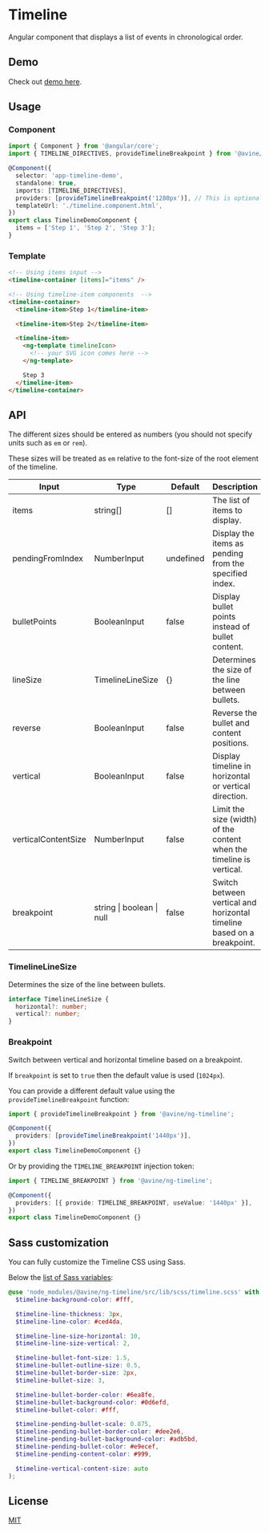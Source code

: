 # Timeline

Angular component that displays a list of events in chronological order.

## Demo

Check out [demo here](https://avine.github.io/ng-libs/timeline).

## Usage

### Component

```ts
import { Component } from '@angular/core';
import { TIMELINE_DIRECTIVES, provideTimelineBreakpoint } from '@avine/ng-timeline';

@Component({
  selector: 'app-timeline-demo',
  standalone: true,
  imports: [TIMELINE_DIRECTIVES],
  providers: [provideTimelineBreakpoint('1280px')], // This is optional
  templateUrl: './timeline.component.html',
})
export class TimelineDemoComponent {
  items = ['Step 1', 'Step 2', 'Step 3'];
}
```

### Template

```html
<!-- Using items input -->
<timeline-container [items]="items" />

<!-- Using timeline-item components  -->
<timeline-container>
  <timeline-item>Step 1</timeline-item>

  <timeline-item>Step 2</timeline-item>

  <timeline-item>
    <ng-template timelineIcon>
      <!-- your SVG icon comes here -->
    </ng-template>

    Step 3
  </timeline-item>
</timeline-container>
```

## API

The different sizes should be entered as numbers (you should not specify units such as `em` or `rem`).

These sizes will be treated as `em` relative to the font-size of the root element of the timeline.

| Input               | Type                      | Default   | Description                                                            |
| ------------------- | ------------------------- | --------- | ---------------------------------------------------------------------- |
| items               | string[]                  | []        | The list of items to display.                                          |
| pendingFromIndex    | NumberInput               | undefined | Display the items as pending from the specified index.                 |
| bulletPoints        | BooleanInput              | false     | Display bullet points instead of bullet content.                       |
| lineSize            | TimelineLineSize          | {}        | Determines the size of the line between bullets.                       |
| reverse             | BooleanInput              | false     | Reverse the bullet and content positions.                              |
| vertical            | BooleanInput              | false     | Display timeline in horizontal or vertical direction.                  |
| verticalContentSize | NumberInput               | false     | Limit the size (width) of the content when the timeline is vertical.   |
| breakpoint          | string \| boolean \| null | false     | Switch between vertical and horizontal timeline based on a breakpoint. |

### TimelineLineSize

Determines the size of the line between bullets.

```ts
interface TimelineLineSize {
  horizontal?: number;
  vertical?: number;
}
```

### Breakpoint

Switch between vertical and horizontal timeline based on a breakpoint.

If `breakpoint` is set to `true` then the default value is used (`1024px`).

You can provide a different default value using the `provideTimelineBreakpoint` function:

```ts
import { provideTimelineBreakpoint } from '@avine/ng-timeline';

@Component({
  providers: [provideTimelineBreakpoint('1440px')],
})
export class TimelineDemoComponent {}
```

Or by providing the `TIMELINE_BREAKPOINT` injection token:

```ts
import { TIMELINE_BREAKPOINT } from '@avine/ng-timeline';

@Component({
  providers: [{ provide: TIMELINE_BREAKPOINT, useValue: '1440px' }],
})
export class TimelineDemoComponent {}
```

## Sass customization

You can fully customize the Timeline CSS using Sass.

Below the [list of Sass variables](https://github.com/avine/ng-libs/blob/main/projects/timeline/src/lib/scss/_variables.scss):

```scss
@use 'node_modules/@avine/ng-timeline/src/lib/scss/timeline.scss' with (
  $timeline-background-color: #fff,

  $timeline-line-thickness: 3px,
  $timeline-line-color: #ced4da,

  $timeline-line-size-horizontal: 10,
  $timeline-line-size-vertical: 2,

  $timeline-bullet-font-size: 1.5,
  $timeline-bullet-outline-size: 0.5,
  $timeline-bullet-border-size: 2px,
  $timeline-bullet-size: 3,

  $timeline-bullet-border-color: #6ea8fe,
  $timeline-bullet-background-color: #0d6efd,
  $timeline-bullet-color: #fff,

  $timeline-pending-bullet-scale: 0.875,
  $timeline-pending-bullet-border-color: #dee2e6,
  $timeline-pending-bullet-background-color: #adb5bd,
  $timeline-pending-bullet-color: #e9ecef,
  $timeline-pending-content-color: #999,

  $timeline-vertical-content-size: auto
);
```

## License

[MIT](https://github.com/avine/ng-libs/blob/main/LICENSE)
